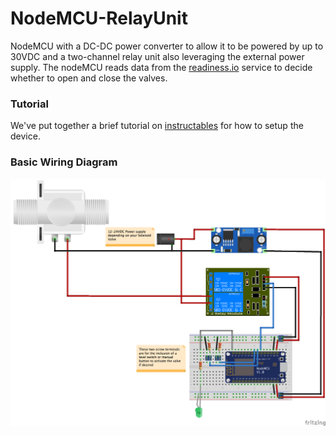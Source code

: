 # NodeMCU-RelayUnit

NodeMCU with a DC-DC power converter to allow it to be powered by up to 30VDC and a two-channel relay unit also leveraging the external power supply. The nodeMCU reads data from the [readiness.io](https://readiness.io/) service to decide whether to open and close the valves.

### Tutorial
We've put together a brief tutorial on [instructables](https://www.instructables.com/id/NodeMCU-Relay-Controlled-Solenoid-Valve/) for how to setup the device.

### Basic Wiring Diagram
![Image or Wiring Diagram](https://github.com/UNSWmir/NodeMCU-RelayUnit/blob/master/RelayUnit_bb.png)
